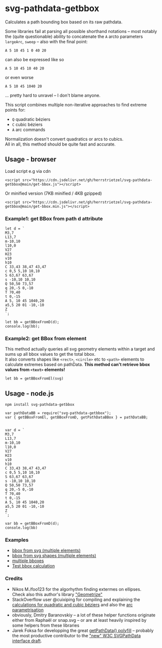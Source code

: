 # svg-pathdata-getbbox
Calculates a path bounding box based on its raw pathdata.  

Some libraries fail at parsing all possible shorthand notations – most notably the (quite questionable) ability to concatenate the `A` arcto parameters `largeArc`, `sweep` – also with the final point:  

```
A 5 10 45 1 0 40 20
```

can also be expressed like so

```
A 5 10 45 10 40 20
```

or even worse   

```
A 5 10 45 1040 20
```

... pretty hard to unravel – I don't blame anyone.   

This script combines multiple non-iterative approaches to find extreme points for:  
* `Q` quadratic béziers 
* `C` cubic béziers
* `A` arc commands

Normalization doesn't convert quadratics or arcs to cubics.  
All in all, this method should be quite fast and accurate.

## Usage - browser

Load script e.g via cdn

```
<script src="https://cdn.jsdelivr.net/gh/herrstrietzel/svg-pathdata-getbbox@main/get-bbox.js"></script>
```

Or minified version (7KB minified / 4KB gzipped)
```
<script src="https://cdn.jsdelivr.net/gh/herrstrietzel/svg-pathdata-getbbox@main/get-bbox.min.js"></script>
```

### Example1: get BBox from path d attribute
```
let d = `
M3,7 
L13,7 
m-10,10 
l10,0 
V27 
H23 
v10 
h10
C 33,43 38,47 43,47 
c 0,5 5,10 10,10
S 63,67 63,67       
s -10,10 10,10
Q 50,50 73,57
q 20,-5 0,-10
T 70,40
t 0,-15
A 5, 10 45 1040,20  
a5,5 20 01 -10,-10
Z 
`;

let bb = getBBoxFromD(d);
console.log(bb);

```

### Example2: get BBox from element
This method actually queries all svg geometry elements within a target and sums up all bbox values to get the total bbox.  
It also converts shapes like `<rect>`, `<circle>` etc to `<path>` elements to calculate extremes based on pathData. **This method can't retrieve bbox values from `<text>` elements!**
```
let bb = getBBoxFromEl(svg)
```



## Usage - node.js

```
npm install svg-pathdata-getbbox
```

```
var pathDataBB = require("svg-pathdata-getbbox");
var { getBBoxFromEl, getBBoxFromD, getPathDataBBox } = pathDataBB;


var d = `
M3,7 
L13,7 
m-10,10 
l10,0 
V27 
H23 
v10 
h10
C 33,43 38,47 43,47 
c 0,5 5,10 10,10
S 63,67 63,67       
s -10,10 10,10
Q 50,50 73,57
q 20,-5 0,-10
T 70,40
t 0,-15
A 5, 10 45 1040,20  
a5,5 20 01 -10,-10
Z 
`;

var bb = getBBoxFromD(d);
console.log(bb)
```

### Examples
* [bbox from svg (multiple elements)](https://codepen.io/herrstrietzel/pen/ExzbEqZ)
* [bbox from svg shapes (multiple elements)](https://codepen.io/herrstrietzel/pen/wvbPyzo?editors=1010)
* [multiple bboxes](https://codepen.io/herrstrietzel/pen/QWoyYjY) 
* [Test bbox calculation ](https://codepen.io/herrstrietzel/pen/zYbqzrz) 

### Credits
* Nikos M./foo123 for the algorhythm finding extermes on ellipses.   
Check also this author's library ["Geometrize"](https://github.com/foo123/Geometrize)  
*  StackOverflow user @cuixiping for compiling and explaining the [calculations for quadratic and cubic béziers](https://stackoverflow.com/questions/9017100/calculate-center-of-svg-arc/12329083#12329083) and also the [arc parametrisation](https://stackoverflow.com/questions/9017100/calculate-center-of-svg-arc/12329083#12329083)
* obviously, Dmitry Baranovskiy – a lot of these helper functions originate either from Raphaël or snap.svg – or are at least heavily inspired by some helpers from these libraries
* Jarek Foksa for developping the great [getPathData() polyfill](https://github.com/jarek-foksa/path-data-polyfill) – probably the most productive contributor to the ["new" W3C SVGPathData interface draft](https://svgwg.org/specs/paths/#InterfaceSVGPathData).

